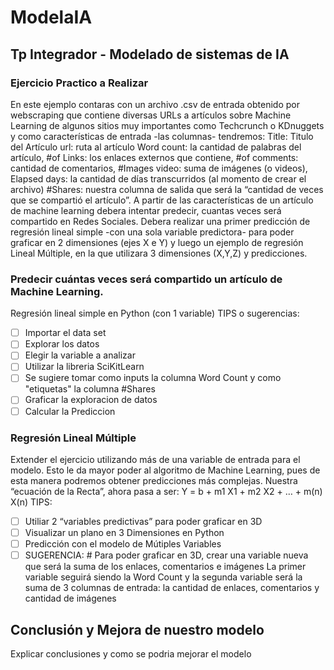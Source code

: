 # ModelaIA
## Tp Integrador - Modelado de sistemas de IA
### Ejercicio Practico a Realizar
En este ejemplo contaras con un archivo .csv de entrada obtenido por webscraping que contiene diversas URLs a artículos sobre Machine Learning de algunos sitios muy importantes como Techcrunch o KDnuggets y como características de entrada -las columnas- tendremos:
Title: Titulo del Artículo
url: ruta al artículo
Word count: la cantidad de palabras del artículo,
#of Links: los enlaces externos que contiene,
#of comments: cantidad de comentarios,
#Images video: suma de imágenes (o videos),
Elapsed days: la cantidad de días transcurridos (al momento de crear el archivo)
#Shares: nuestra columna de salida que será la “cantidad de veces que se compartió el artículo”.
A partir de las características de un artículo de machine learning debera intentar predecir, cuantas veces será compartido en Redes Sociales.
Debera realizar una primer predicción de regresión lineal simple -con una sola variable predictora-  para poder graficar en 2 dimensiones (ejes X e Y) y luego un ejemplo de regresión Lineal Múltiple, en la que utilizara 3  dimensiones (X,Y,Z) y predicciones.
### Predecir cuántas veces será compartido un artículo de Machine Learning.
Regresión lineal simple en Python (con 1 variable)
TIPS o sugerencias:
- [ ] Importar el data set
- [ ] Explorar los datos
- [ ] Elegir la variable a analizar
- [ ] Utilizar la libreria SciKitLearn
- [ ] Se sugiere tomar como inputs la columna  Word Count y como "etiquetas" la columna #Shares
- [ ] Graficar la exploracion de datos
- [ ] Calcular la Prediccion
### Regresión Lineal Múltiple
Extender el ejercicio utilizando más de una variable de entrada para el modelo. Esto le da mayor poder al algoritmo de Machine Learning, pues de esta manera podremos obtener predicciones más complejas.
Nuestra “ecuación de la Recta”, ahora pasa a ser:
Y = b + m1 X1 + m2 X2 + … + m(n) X(n)
TIPS:
- [ ] Utiliar 2 “variables predictivas” para poder graficar en 3D
- [ ] Visualizar un plano en 3 Dimensiones en Python
- [ ] Predicción con el modelo de Mútiples Variables
- [ ] SUGERENCIA: # Para poder graficar en 3D, crear una variable nueva que será la suma de los enlaces, comentarios e imágenes
La primer variable seguirá siendo la Word Count y la segunda variable será la suma de 3 columnas de entrada: la cantidad de enlaces, comentarios y cantidad de imágenes
## Conclusión y Mejora de nuestro modelo
Explicar conclusiones y como se podria mejorar el modelo
